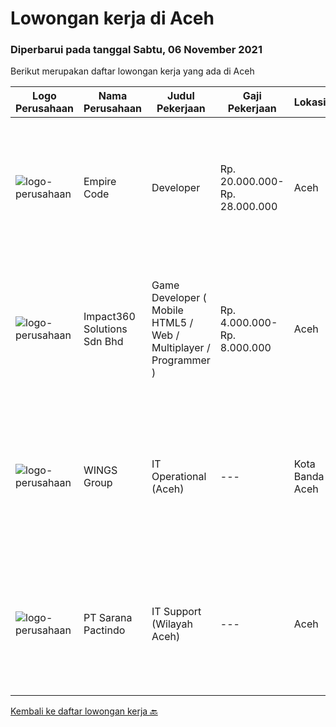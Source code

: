 
  # Lowongan kerja di Aceh

  ### Diperbarui pada tanggal Sabtu, 06 November 2021

  Berikut merupakan daftar lowongan kerja yang ada di Aceh

  |Logo Perusahaan | Nama Perusahaan | Judul Pekerjaan | Gaji Pekerjaan | Lokasi | Deskripsi | Tanggal diunggah | Pranala |
  | -------------- | --------------- | --------------- | --------- | --------- | -------------- | ------- | ----------- |
  |![logo-perusahaan](https://image-service-cdn.seek.com.au/4acdae45a7bbcef02eb3791896fc5fee3b688178/ee4dce1061f3f616224767ad58cb2fc751b8d2dc)|Empire Code|Developer|Rp. 20.000.000-Rp. 28.000.000|Aceh|Job Description We are looking for an experienced developer to help on develop the software and tools based on client needs and business objectives....|Jumat, 05 November 2021|https://www.jobstreet.co.id/id/job/developer-8922411/origin/sg?token=0~6c2a7d6b-b643-45c6-8037-65d907d1e457&sectionRank=1&jobId=jobstreet-sg-job-8922411|
|![logo-perusahaan](https://image-service-cdn.seek.com.au/06b729438205195a03d4bcec08ce1ddd5d9c1576/ee4dce1061f3f616224767ad58cb2fc751b8d2dc)|Impact360 Solutions Sdn Bhd|Game Developer ( Mobile HTML5 / Web / Multiplayer / Programmer )|Rp. 4.000.000-Rp. 8.000.000|Aceh|We are hiring remote HTML5 game developers from all parts of Indonesia. If you have real experience building HTML5 games or applications, you're...|Senin, 01 November 2021|https://www.jobstreet.co.id/id/job/game-developer-mobile-html5-web-multiplayer-programmer-4711885/origin/my?token=0~6c2a7d6b-b643-45c6-8037-65d907d1e457&sectionRank=2&jobId=jobstreet-my-job-4711885|
|![logo-perusahaan](https://image-service-cdn.seek.com.au/138dbc9a784a2fd52dce556bcdfc9ce524875019/ee4dce1061f3f616224767ad58cb2fc751b8d2dc)|WINGS Group|IT Operational (Aceh)|---|Kota Banda Aceh|Uraian pekerjaan:  Menganalisa hardware dan software yang dibutuhkan di Distribution Center Melakukan troubleshoot hardware dan software di...|Jumat, 15 Oktober 2021|https://www.jobstreet.co.id/id/job/it-operational-aceh-3660074?token=0~6c2a7d6b-b643-45c6-8037-65d907d1e457&sectionRank=3&jobId=jobstreet-id-job-3660074|
|![logo-perusahaan](https://image-service-cdn.seek.com.au/98982338245954acade7338ecccff8adaf4bc449/ee4dce1061f3f616224767ad58cb2fc751b8d2dc)|PT Sarana Pactindo|IT Support (Wilayah Aceh)|---|Aceh|Persyaratan: Lulusan SMK/D3 (Rekayasa Perangkat Lunak/Informatika sederajat sesuai dengan bidang IT) Terbiasa menggunakan OS Linux ( minimal Ubuntu )...|Senin, 11 Oktober 2021|https://www.jobstreet.co.id/id/job/it-support-wilayah-aceh-3654545?token=0~6c2a7d6b-b643-45c6-8037-65d907d1e457&sectionRank=4&jobId=jobstreet-id-job-3654545|


  [Kembali ke daftar lowongan kerja 🔙](../README.md#daftar-lowongan-kerja)
  